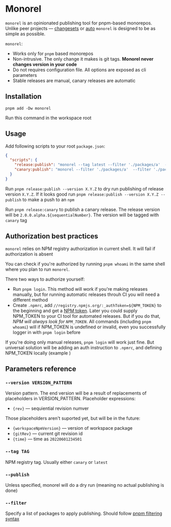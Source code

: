 # Monorel

`monorel` is an opinionated publishing tool for pnpm-based monorepos. Unlike peer projects — [changesets](https://github.com/changesets/changesets) or [auto](https://github.com/intuit/auto) `monorel` is designed to be as simple as possible. 

`monorel`:

 - Works only for `pnpm` based monorepos
 - Non-intrusive. The only change it makes is git tags. **Monorel never changes version in your code**
 - Do not requires configuration file. All options are exposed as cli parameters
 - Stable releases are manual, canary releases are automatic

## Installation

```
pnpm add -Dw monorel
```

Run this command in the workspace root

## Usage

Add following scripts to your root `package.json`:

```json
{
  "scripts": {
    "release:publish": "monorel --tag latest --filter './packages/a'  --filter './packages/b'",
    "canary:publish": "monorel --filter './packages/a'  --filter './packages/b' --version '2.0.0.alpha.${rev}' --tag canary --publish"
  }
}
```

Run `pnpm release:publish --version X.Y.Z` to dry run publishing of release version `X.Y.Z`. 
If it looks good run `pnpm release:publish --version X.Y.Z --publish` to make a push to an `npm`

Run `pnpm release:canary` to publish a canary release. The release version will be `2.0.0.alpha.${sequentialNumber}`. The version 
will be tagged with `canary` tag

## Authorization best practices

`monorel` relies on NPM registry authorization in current shell. It will fail if authorization is absent 

You can check if you're authorized by running `pnpm whoami` in the same shell where you plan to run `monorel`.

There two ways to authorize yourself:
 - Run `pnpm login`. This method will work if you're making releases manually, but for running automatic releases throuh CI you will need a different 
method
 - Create `.npmrc`, add `//registry.npmjs.org/:_authToken=${NPM_TOKEN}` to the beginning and get a [NPM token](https://docs.npmjs.com/creating-and-viewing-access-tokens). Later
you could supply NPM_TOKEN to your CI tool for automated releases. But if you do that, *NPM will always look for `NPM_TOKEN`*. All commands (including `pnpm whoami`) will
if NPM_TOKEN is undefined or invalid, even you successfully logger in with `pnpm login` before

If you're doing only manual releases, `pnpm login` will work just fine. But universal solution will be adding an auth instruction to `.npmrc`, and
defining NPM_TOKEN locally (example )



## Parameters reference

### `--version VERSION_PATTERN`

Version pattern. The end version will be a result of replacements of placeholders in VERSION_PATTERN. Placeholder expressions:

* `{rev}` — sequiential revision numver

Those placeholders aren't suported yet, but will be in the future:

* `{workspaceNpmVersion}` — version of workspace package
* `{gitRev}` — current git revision id
* `{time}` — time as `20220601234501`

### `--tag TAG`

NPM registry tag. Usually either `canary` or `latest`

### `--publish`

Unless specified, monorel will do a dry run (meaning no actual publishing is done)

### `--filter`

Specify a list of packages to apply publishing. Should follow [pnpm filtering syntax](https://pnpm.io/filtering)




